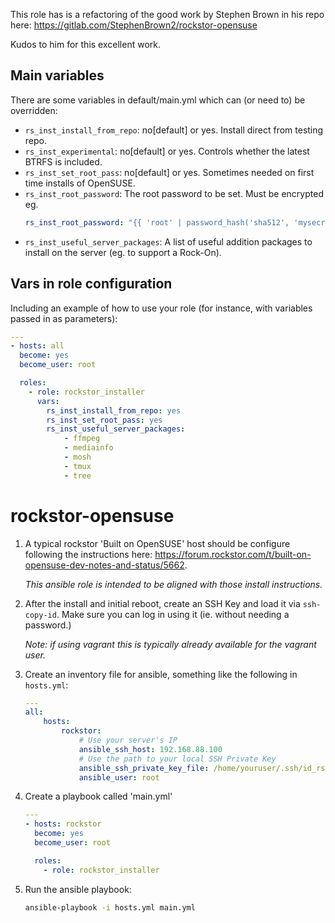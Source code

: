 This role has is a refactoring of the good work by Stephen Brown in his repo 
here: https://gitlab.com/StephenBrown2/rockstor-opensuse

Kudos to him for this excellent work.

## Main variables

There are some variables in default/main.yml which can (or need to) be overridden:

* `rs_inst_install_from_repo`: no[default] or yes. Install direct from testing repo.
* `rs_inst_experimental`: no[default] or yes. Controls whether the latest BTRFS is included.
* `rs_inst_set_root_pass`: no[default] or yes. Sometimes needed on first time installs of OpenSUSE.
* `rs_inst_root_password`: The root password to be set. Must be encrypted eg. 
    ```yaml
    rs_inst_root_password: "{{ 'root' | password_hash('sha512', 'mysecretsalt') }}"
    ```
* `rs_inst_useful_server_packages`: A list of useful addition packages to install on the server (eg. to support a Rock-On).

## Vars in role configuration
Including an example of how to use your role (for instance, with variables passed in as parameters):
```yaml
---
- hosts: all
  become: yes
  become_user: root

  roles:
    - role: rockstor_installer
      vars:
        rs_inst_install_from_repo: yes
        rs_inst_set_root_pass: yes
        rs_inst_useful_server_packages:
            - ffmpeg
            - mediainfo
            - mosh
            - tmux
            - tree
```           
# rockstor-opensuse

1. A typical rockstor 'Built on OpenSUSE' host should be configure following the instructions 
here: https://forum.rockstor.com/t/built-on-opensuse-dev-notes-and-status/5662. 

    *This ansible role is intended to be aligned with those install instructions.*

2. After the install and initial reboot, create an SSH Key  and load it via `ssh-copy-id`. 
Make sure you can log in using it (ie. without needing a password.)

    *Note: if using vagrant this is typically already available for the vagrant user.*

3. Create an inventory file for ansible, something like the following in `hosts.yml`:
    ```yaml
    ---
    all:
        hosts:
            rockstor:
                # Use your server's IP
                ansible_ssh_host: 192.168.88.100
                # Use the path to your local SSH Private Key
                ansible_ssh_private_key_file: /home/youruser/.ssh/id_rsa_ansible
                ansible_user: root
    ```
4. Create a playbook called 'main.yml'
    ```yaml
    ---
    - hosts: rockstor
      become: yes
      become_user: root
    
      roles:
        - role: rockstor_installer
    ```
5. Run the ansible playbook:
    ```sh
    ansible-playbook -i hosts.yml main.yml
    ```
